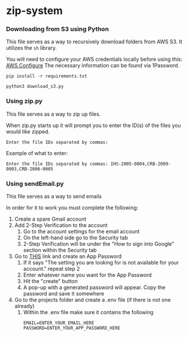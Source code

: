 # zip-system

### Downloading from S3 using Python

This file serves as a way to recursively download folders from AWS S3. It utilizes the `sh` library.

You will need to configure your AWS credentials locally before using this:
[AWS Configure](https://repost.aws/knowledge-center/s3-locate-credentials-error)
The necessary information can be found via 1Password. 

```
pip install -r requirements.txt
```

```
python3 download_s3.py
```

### Using zip.py

This file serves as a way to zip up files.

When zip.py starts up it will prompt you to enter the ID(s) of the files you would like zipped.

```
Enter the file IDs separated by commas:
```
Example of what to enter:
```
Enter the file IDs separated by commas: IHS-2005-0004,CRB-2009-0003,CRB-2006-0005
```
### Using sendEmail.py

This file serves as a way to send emails

In order for it to work you must complete the following:

1. Create a spare Gmail account 
2. Add 2-Step Verification to the account 
    1. Go to the account settings for the email account 
    2. On the left-hand side go to the Security tab 
    3. 2-Step Verification will be under the "How to sign into Google" section within the Security tab 
3. Go to [THIS](https://myaccount.google.com/apppasswords) link and create an App Password
    1. If it says "The setting you are looking for is not available for your account." repeat step 2
    2. Enter whatever name you want for the App Password
    3. Hit the "create" button
    4. A pop-up with a generated password will appear. Copy the password and save it somewhere
4. Go to the projects folder and create a .env file (if there is not one already)
    1. Within the .env file make sure it contains the following
        ```
        EMAIL=ENTER_YOUR_EMAIL_HERE
        PASSWORD=ENTER_YOUR_APP_PASSWORD_HERE
        ```
    


